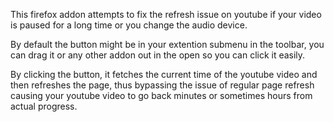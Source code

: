 This firefox addon attempts to fix the refresh issue on youtube if your video is paused for a long time or you change the audio device.

By default the button might be in your extention submenu in the toolbar, you can drag it or any other addon out in the open so you can click it easily.

By clicking the button, it fetches the current time of the youtube video and then refreshes the page, thus bypassing the issue of regular page refresh causing your youtube video to go back minutes or sometimes hours from actual progress.
